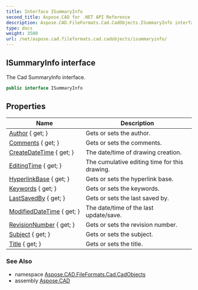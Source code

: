 ```yaml
---
title: Interface ISummaryInfo
second_title: Aspose.CAD for .NET API Reference
description: Aspose.CAD.FileFormats.Cad.CadObjects.ISummaryInfo interface. The Cad SummaryInfo interface
type: docs
weight: 3500
url: /net/aspose.cad.fileformats.cad.cadobjects/isummaryinfo/
---
```

## ISummaryInfo interface

The Cad SummaryInfo interface.

```csharp
public interface ISummaryInfo
```

## Properties

| Name | Description |
| --- | --- |
| [Author](../../aspose.cad.fileformats.cad.cadobjects/isummaryinfo/author/) { get; } | Gets or sets the author. |
| [Comments](../../aspose.cad.fileformats.cad.cadobjects/isummaryinfo/comments/) { get; } | Gets or sets the comments. |
| [CreateDateTime](../../aspose.cad.fileformats.cad.cadobjects/isummaryinfo/createdatetime/) { get; } | The date/time of drawing creation. |
| [EditingTime](../../aspose.cad.fileformats.cad.cadobjects/isummaryinfo/editingtime/) { get; } | The cumulative editing time for this drawing. |
| [HyperlinkBase](../../aspose.cad.fileformats.cad.cadobjects/isummaryinfo/hyperlinkbase/) { get; } | Gets or sets the hyperlink base. |
| [Keywords](../../aspose.cad.fileformats.cad.cadobjects/isummaryinfo/keywords/) { get; } | Gets or sets the keywords. |
| [LastSavedBy](../../aspose.cad.fileformats.cad.cadobjects/isummaryinfo/lastsavedby/) { get; } | Gets or sets the last saved by. |
| [ModifiedDateTime](../../aspose.cad.fileformats.cad.cadobjects/isummaryinfo/modifieddatetime/) { get; } | The date/time of the last update/save. |
| [RevisionNumber](../../aspose.cad.fileformats.cad.cadobjects/isummaryinfo/revisionnumber/) { get; } | Gets or sets the revision number. |
| [Subject](../../aspose.cad.fileformats.cad.cadobjects/isummaryinfo/subject/) { get; } | Gets or sets the subject. |
| [Title](../../aspose.cad.fileformats.cad.cadobjects/isummaryinfo/title/) { get; } | Gets or sets the title. |

### See Also

* namespace [Aspose.CAD.FileFormats.Cad.CadObjects](../../aspose.cad.fileformats.cad.cadobjects/)
* assembly [Aspose.CAD](../../)


